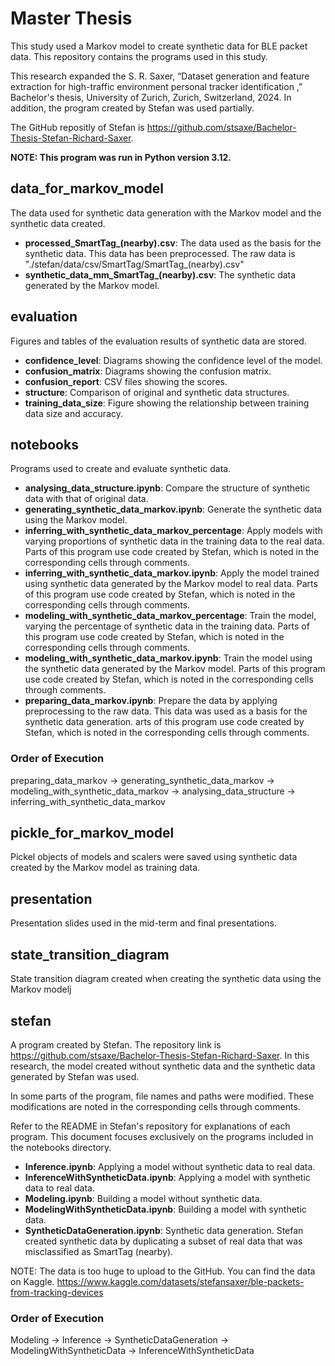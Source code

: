 # Master Thesis
This study used a Markov model to create synthetic data for BLE packet data. This repository contains the programs used in this study.

This research expanded the S. R. Saxer, “Dataset generation and feature extraction for high-traffic environment personal tracker identification ,” Bachelor's thesis, University of Zurich, Zurich, Switzerland, 2024. In addition, the program created by Stefan was used partially.

The GitHub repositly of Stefan is https://github.com/stsaxe/Bachelor-Thesis-Stefan-Richard-Saxer.

**NOTE: This program was run in Python version 3.12.**

## data_for_markov_model
The data used for synthetic data generation with the Markov model and the synthetic data created.
- **processed_SmartTag_(nearby).csv**: The data used as the basis for the synthetic data. This data has been preprocessed. The raw data is "./stefan/data/csv/SmartTag/SmartTag_(nearby).csv"
- **synthetic_data_mm_SmartTag_(nearby).csv**: The synthetic data generated by the Markov model.

## evaluation
Figures and tables of the evaluation results of synthetic data are stored.
- **confidence_level**: Diagrams showing the confidence level of the model.
- **confusion_matrix**: Diagrams showing the confusion matrix.
- **confusion_report**: CSV files showing the scores.
- **structure**: Comparison of original and synthetic data structures.
- **training_data_size**: Figure showing the relationship between training data size and accuracy.

## notebooks
Programs used to create and evaluate synthetic data.
- **analysing_data_structure.ipynb**: Compare the structure of synthetic data with that of original data.
- **generating_synthetic_data_markov.ipynb**: Generate the synthetic data using the Markov model.
- **inferring_with_synthetic_data_markov_percentage**: Apply models with varying proportions of synthetic data in the training data to the real data. Parts of this program use code created by Stefan, which is noted in the corresponding cells through comments.
- **inferring_with_synthetic_data_markov.ipynb**: Apply the model trained using synthetic data generated by the Markov model to real data. Parts of this program use code created by Stefan, which is noted in the corresponding cells through comments.
- **modeling_with_synthetic_data_markov_percentage**: Train the model, varying the percentage of synthetic data in the training data. Parts of this program use code created by Stefan, which is noted in the corresponding cells through comments.
- **modeling_with_synthetic_data_markov.ipynb**: Train the model using the synthetic data generated by the Markov model. Parts of this program use code created by Stefan, which is noted in the corresponding cells through comments.
- **preparing_data_markov.ipynb**: Prepare the data by applying preprocessing to the raw data. This data was used as a basis for the synthetic data generation. arts of this program use code created by Stefan, which is noted in the corresponding cells through comments.

### Order of Execution
preparing_data_markov -> generating_synthetic_data_markov -> modeling_with_synthetic_data_markov -> analysing_data_structure -> inferring_with_synthetic_data_markov

## pickle_for_markov_model
Pickel objects of models and scalers were saved using synthetic data created by the Markov model as training data.

## presentation
Presentation slides used in the mid-term and final presentations.

## state_transition_diagram
State transition diagram created when creating the synthetic data using the Markov modelj

## stefan

A program created by Stefan. The repository link is https://github.com/stsaxe/Bachelor-Thesis-Stefan-Richard-Saxer. In this research, the model created without synthetic data and the synthetic data generated by Stefan was used.

In some parts of the program, file names and paths were modified. These modifications are noted in the corresponding cells through comments.

Refer to the README in Stefan's repository for explanations of each program. This document focuses exclusively on the programs included in the notebooks directory.

- **Inference.ipynb**: Applying a model without synthetic data to real data.
- **InferenceWithSyntheticData.ipynb**: Applying a model with synthetic data to real data.
- **Modeling.ipynb**: Building a model without synthetic data.
- **ModelingWithSyntheticData.ipynb**: Building a model with synthetic data.
- **SyntheticDataGeneration.ipynb**: Synthetic data generation. Stefan created synthetic data by duplicating a subset of real data that was misclassified as SmartTag (nearby).

NOTE: The data is too huge to upload to the GitHub. You can find the data on Kaggle. https://www.kaggle.com/datasets/stefansaxer/ble-packets-from-tracking-devices

### Order of Execution
Modeling -> Inference -> SyntheticDataGeneration -> ModelingWithSyntheticData -> InferenceWithSyntheticData
